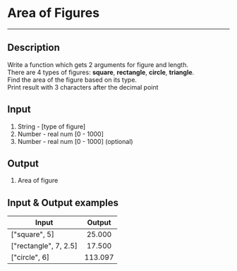 # Area of Figures
---

## Description
Write a function which gets 2 arguments for figure and length.  
There are 4 types of figures: **square**, **rectangle**, **circle**, **triangle**.  
Find the area of the figure based on its type.  
Print result with 3 characters after the decimal point

## Input
1. String - [type of figure]
2. Number - real num [0 - 1000]
3. Number - real num [0 - 1000] (optional)

## Output
1. Area of figure

## Input & Output examples

|          Input          |  Output  |
| ----------------------- | :------: |
|      ["square", 5]      |  25.000  |
|  ["rectangle", 7, 2.5]  |  17.500  |
|      ["circle", 6]      |  113.097 |